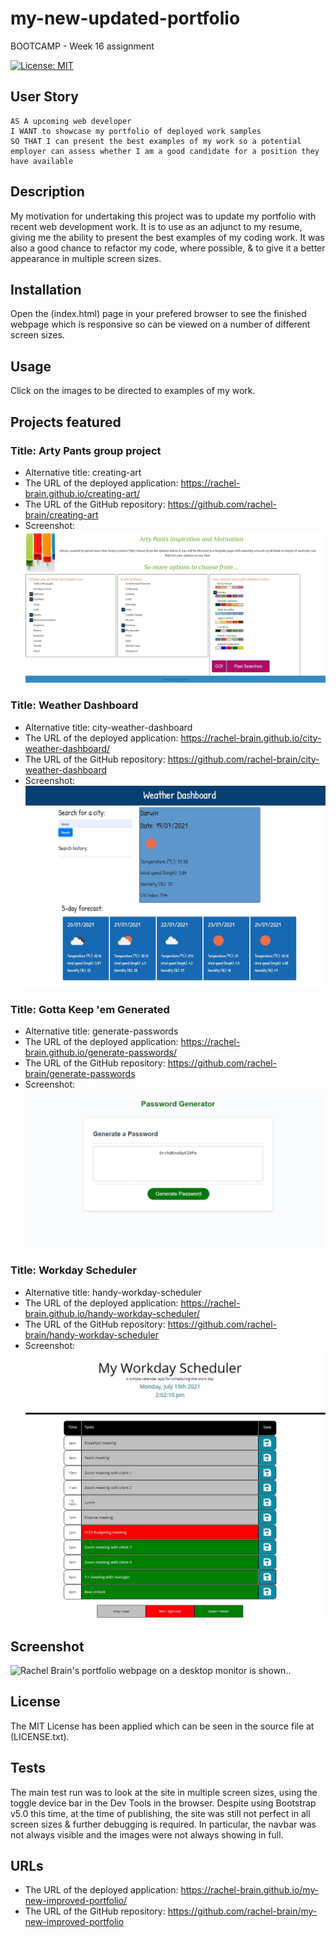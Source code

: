# my-new-updated-portfolio
BOOTCAMP - Week 16 assignment


[![License: MIT](https://img.shields.io/badge/License-MIT-yellow.svg)](https://opensource.org/licenses/MIT)

## User Story

```
AS A upcoming web developer
I WANT to showcase my portfolio of deployed work samples
SO THAT I can present the best examples of my work so a potential employer can assess whether I am a good candidate for a position they have available
```

## Description
My motivation for undertaking this project was to update my portfolio with recent web development work.  It is to use as an adjunct to my resume, giving me the ability to present the best examples of my coding work.  It was also a good chance to refactor my code, where possible, & to give it a better appearance in multiple screen sizes.

## Installation
Open the (index.html) page in your prefered browser to see the finished webpage which is responsive so can be viewed on a number of different screen sizes.

## Usage
Click on the images to be directed to examples of my work.

## Projects featured
### Title: Arty Pants group project
* Alternative title: creating-art
* The URL of the deployed application:  https://rachel-brain.github.io/creating-art/
* The URL of the GitHub repository:     https://github.com/rachel-brain/creating-art
* Screenshot:
![Arty Pants website home page for search inputs.](./assets/images/arty-pants-project-2021.07.JPG)

### Title: Weather Dashboard
* Alternative title: city-weather-dashboard
* The URL of the deployed application:  https://rachel-brain.github.io/city-weather-dashboard/
* The URL of the GitHub repository:     https://github.com/rachel-brain/city-weather-dashboard
* Screenshot:
![The Weather Dashboard allows weather searches by city location with a 5-day forecast.](./assets/images/weather-dashboard-2021.07.JPG)

### Title: Gotta Keep 'em Generated
* Alternative title: generate-passwords
* The URL of the deployed application:  https://rachel-brain.github.io/generate-passwords/
* The URL of the GitHub repository:     https://github.com/rachel-brain/generate-passwords
* Screenshot:
![The Password Generator application displays a green button to "Generate Password".](./assets/images/gotta-keep-em-generated-2021.06.JPG)

### Title: Workday Scheduler
* Alternative title: handy-workday-scheduler
* The URL of the deployed application:  https://rachel-brain.github.io/handy-workday-scheduler/
* The URL of the GitHub repository:     https://github.com/rachel-brain/handy-workday-scheduler
* Screenshot:
![The user clicks on the hourly slots to save their tasks on this handy color-coded Workday Scheduler.](./assets/images/workday-scheduler-2021.06.JPG)


## Screenshot
![Rachel Brain's portfolio webpage on a desktop monitor is shown.](./assets/images/screenshot-of-updated-deployed-website.JPG).

## License
The MIT License has been applied which can be seen in the source file at (LICENSE.txt).

## Tests
The main test run was to look at the site in multiple screen sizes, using the toggle device bar in the Dev Tools in the browser.  Despite using Bootstrap v5.0 this time, at the time of publishing, the site was still not perfect in all screen sizes & further debugging is required.  In particular, the navbar was not always visible and the images were not always showing in full.

## URLs
* The URL of the deployed application:  https://rachel-brain.github.io/my-new-improved-portfolio/
* The URL of the GitHub repository:     https://github.com/rachel-brain/my-new-improved-portfolio